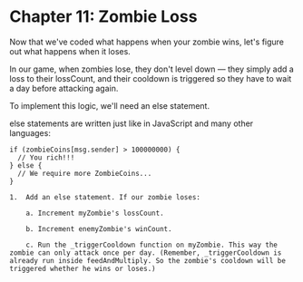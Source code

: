 # Chapter 11: Zombie Loss

Now that we've coded what happens when your zombie wins, let's figure out what happens when it loses.

In our game, when zombies lose, they don't level down — they simply add a loss to their lossCount, and their cooldown is triggered so they have to wait a day before attacking again.

To implement this logic, we'll need an else statement.

else statements are written just like in JavaScript and many other languages:

```
if (zombieCoins[msg.sender] > 100000000) {
  // You rich!!!
} else {
  // We require more ZombieCoins...
}
```

    1.  Add an else statement. If our zombie loses:

        a. Increment myZombie's lossCount.

        b. Increment enemyZombie's winCount.

        c. Run the _triggerCooldown function on myZombie. This way the zombie can only attack once per day. (Remember, _triggerCooldown is already run inside feedAndMultiply. So the zombie's cooldown will be triggered whether he wins or loses.)
